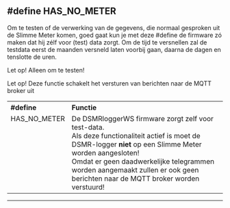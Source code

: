 ## #define HAS_NO_METER

Om te testen of de verwerking van de gegevens, die normaal gesproken uit
de Slimme Meter komen, goed gaat kun je met deze #define de firmware 
zó maken dat hij zélf voor (test) data zorgt. Om de tijd te versnellen
zal de testdata eerst de maanden versneld laten voorbij gaan, daarna
de dagen en tenslotte de uren.

<div class="admonition note">
<p class="admonition-title">Let op! Alleen om te testen!</p>
<p class="admonition-title">Let op! Deze functie schakelt het versturen van berichten naar de MQTT broker uit</p>
</div>

<table>
<tr>
<th align="left">#define</th><th align="left">Functie</th>
</tr><tr>
<td style="vertical-align:top">HAS_NO_METER</td>
<td>
	De DSMRloggerWS firmware zorgt zelf voor test-data.
    <br>Als deze functionaliteit actief is moet de DSMR-logger
	  <b>niet</b> op een Slimme Meter worden aangesloten!
    <br>Omdat er geen daadwerkelijke telegrammen worden aangemaakt zullen
        er ook geen berichten naar de MQTT broker worden verstuurd!
</td>
</tr>
</table>

<hr>

